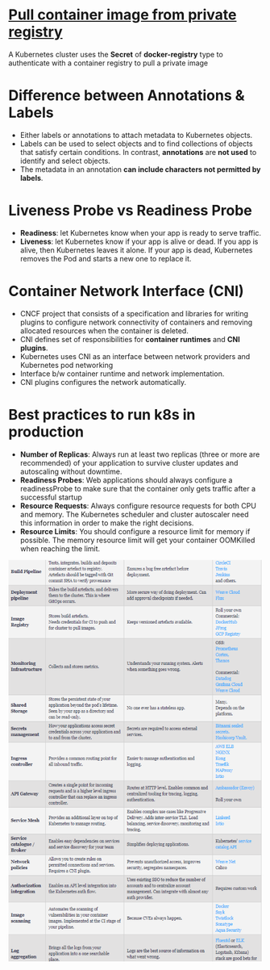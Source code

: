 # [Pull container image from private registry](https://kubernetes.io/docs/tasks/configure-pod-container/pull-image-private-registry/#create-a-secret-by-providing-credentials-on-the-command-line)
A Kubernetes cluster uses the **Secret** of **docker-registry** type to authenticate with a container registry to pull a private image

# Difference between Annotations & Labels
+ Either labels or annotations to attach metadata to Kubernetes objects.
+ Labels can be used to select objects and to find collections of objects that satisfy certain conditions. In contrast, **annotations** are **not used** to identify and select objects.
+ The metadata in an annotation **can include characters not permitted by labels**.

# Liveness Probe vs Readiness Probe
+ **Readiness**: let Kubernetes know when your app is ready to serve traffic.
+ **Liveness**: let Kubernetes know if your app is alive or dead. If you app is alive, then Kubernetes leaves it alone. If your app is dead, Kubernetes removes the Pod and starts a new one to replace it.

# Container Network Interface (CNI)
+ CNCF project that consists of a specification and libraries for writing plugins to configure network connectivity of containers and removing allocated resources when the container is deleted.
+ CNI defines set of responsibilities for **container runtimes** and **CNI plugins**.
+ Kubernetes uses CNI as an interface between network providers and Kubernetes pod networking
+ Interface b/w container runtime and network implementation.
+ CNI plugins configures the network automatically.

# Best practices to run k8s in production
+ **Number of Replicas**: Always run at least two replicas (three or more are recommended) of your application to survive cluster updates and autoscaling without downtime.
+ **Readiness Probes**: Web applications should always configure a readinessProbe to make sure that the container only gets traffic after a successful startup
+ **Resource Requests**: Always configure resource requests for both CPU and memory. The Kubernetes scheduler and cluster autoscaler need this information in order to make the right decisions.
+ **Resource Limits**: You should configure a resource limit for memory if possible. The memory resource limit will get your container OOMKilled when reaching the limit.  

![ProdChecklist](https://github.com/SunnyOswal/prep/blob/master/images/k8s-production-checklist.png)
